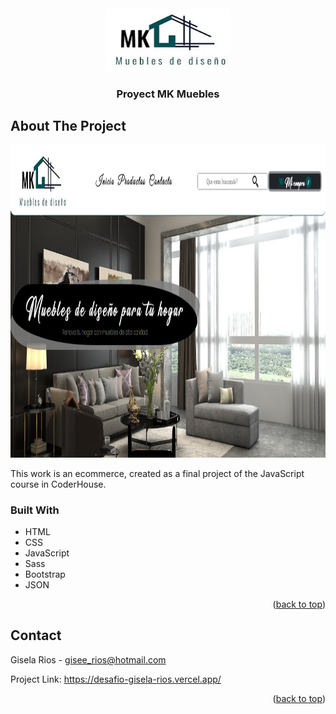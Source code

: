 

<!-- PROJECT LOGO -->
<br />
<div align="center">
  <a href="https://desafio-gisela-rios.vercel.app/">
    <img src="logo/logo.jpeg" alt="Logo" width="200" height="100">
  </a>

  <h3 align="center">Proyect MK Muebles</h3>
 
</div>

<!-- ABOUT THE PROJECT -->
## About The Project

<a href="https://desafio-gisela-rios.vercel.app/">
    <img src="imagenes/view.png" alt="imagen proyecto" width="1000" height="500" >
  </a>
  
  
  

This work is an ecommerce, created as a final project of the  JavaScript course in CoderHouse.




### Built With


* HTML
* CSS
* JavaScript
* Sass
* Bootstrap
* JSON


<p align="right">(<a href="#readme-top">back to top</a>)</p>






<!-- CONTACT -->
## Contact

Gisela Rios  - gisee_rios@hotmail.com

Project Link: https://desafio-gisela-rios.vercel.app/

<p align="right">(<a href="#readme-top">back to top</a>)</p>








